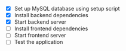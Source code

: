 - [x] Set up MySQL database using setup script
- [x] Install backend dependencies
- [x] Start backend server
- [ ] Install frontend dependencies
- [ ] Start frontend server
- [ ] Test the application
